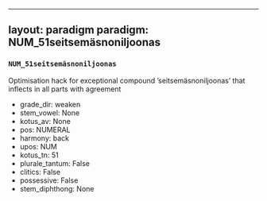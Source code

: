 
---
layout: paradigm
paradigm: NUM_51seitsemäsnoniljoonas
---
### ` NUM_51seitsemäsnoniljoonas `

Optimisation hack for exceptional compound ’seitsemäsnoniljoonas’ that inflects in all parts with agreement
* grade_dir: weaken
* stem_vowel: None
* kotus_av: None
* pos: NUMERAL
* harmony: back
* upos: NUM
* kotus_tn: 51
* plurale_tantum: False
* clitics: False
* possessive: False
* stem_diphthong: None
